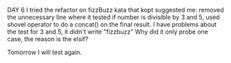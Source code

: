 DAY 6 
I tried the refactor on fizzBuzz kata that kopt suggested me: removed the unnecessary line where it tested if number is divisible by 3 and 5, used shovel operator to do a concat() on the final result.
I have problems about the test for 3 and 5, it didn't write "fizzbuzz" Why did it only probe one case, the reason is the elsif?

Tomorrow I will test again.


